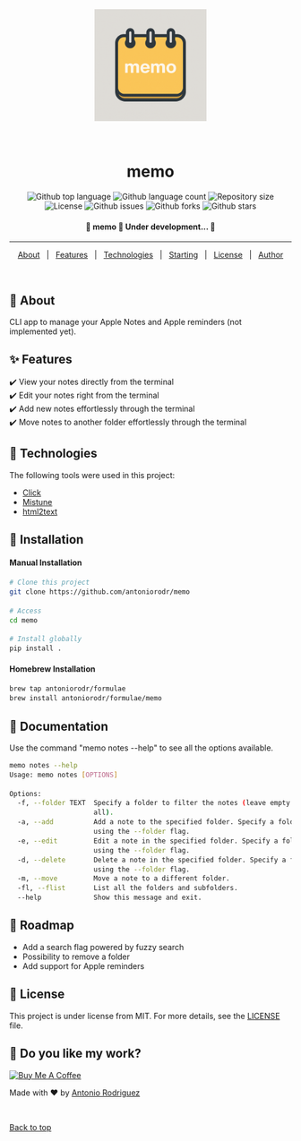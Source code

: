 <div align="center" id="top">
  <img height=200px src="./.github/Memo.png" alt="memo" />

&#xa0;

  <!-- <a href="https://memo.netlify.app">Demo</a> -->
</div>

<h1 align="center">memo</h1>

<p align="center">
  <img alt="Github top language" src="https://img.shields.io/github/languages/top/antoniorodr/memo?color=56BEB8">

  <img alt="Github language count" src="https://img.shields.io/github/languages/count/antoniorodr/memo?color=56BEB8">

  <img alt="Repository size" src="https://img.shields.io/github/repo-size/antoniorodr/memo?color=56BEB8">

  <img alt="License" src="https://img.shields.io/github/license/antoniorodr/memo?color=56BEB8">

  <img alt="Github issues" src="https://img.shields.io/github/issues/antoniorodr/memo?color=56BEB8" />

  <img alt="Github forks" src="https://img.shields.io/github/forks/antoniorodr/memo?color=56BEB8" />

  <img alt="Github stars" src="https://img.shields.io/github/stars/antoniorodr/memo?color=56BEB8" />

</p>

 <h4 align="center">
 🚧  memo 🚀 Under development...  🚧
</h4>

<hr>

<p align="center">
  <a href="#dart-about">About</a> &#xa0; | &#xa0;
  <a href="#sparkles-features">Features</a> &#xa0; | &#xa0;
  <a href="#rocket-technologies">Technologies</a> &#xa0; | &#xa0;
  <a href="#checkered_flag-starting">Starting</a> &#xa0; | &#xa0;
  <a href="#memo-license">License</a> &#xa0; | &#xa0;
  <a href="https://github.com/antoniorodr" target="_blank">Author</a>
</p>

<br>

## :dart: About

CLI app to manage your Apple Notes and Apple reminders (not implemented yet).

## :sparkles: Features

:heavy_check_mark: View your notes directly from the terminal\
:heavy_check_mark: Edit your notes right from the terminal\
:heavy_check_mark: Add new notes effortlessly through the terminal\
:heavy_check_mark: Move notes to another folder effortlessly through the terminal

## :rocket: Technologies

The following tools were used in this project:

- [Click](https://click.palletsprojects.com/en/stable/)
- [Mistune](https://mistune.lepture.com/en/latest/)
- [html2text](https://pypi.org/project/html2text/)

## :checkered_flag: Installation

#### Manual Installation

```bash
# Clone this project
git clone https://github.com/antoniorodr/memo

# Access
cd memo

# Install globally
pip install .
```

#### Homebrew Installation

```bash
brew tap antoniorodr/formulae
brew install antoniorodr/formulae/memo
```

## :bookmark_tabs: Documentation

Use the command "memo notes --help" to see all the options available.

```bash
memo notes --help
Usage: memo notes [OPTIONS]

Options:
  -f, --folder TEXT  Specify a folder to filter the notes (leave empty to get
                     all).
  -a, --add          Add a note to the specified folder. Specify a folder
                     using the --folder flag.
  -e, --edit         Edit a note in the specified folder. Specify a folder
                     using the --folder flag.
  -d, --delete       Delete a note in the specified folder. Specify a folder
                     using the --folder flag.
  -m, --move         Move a note to a different folder.
  -fl, --flist       List all the folders and subfolders.
  --help             Show this message and exit.
```

## :pushpin: Roadmap

- Add a search flag powered by fuzzy search
- Possibility to remove a folder
- Add support for Apple reminders

## :memo: License

This project is under license from MIT. For more details, see the [LICENSE](LICENSE.md) file.

## :eyes: Do you like my work?

<a href="https://www.buymeacoffee.com/antoniorodr" target="_blank"><img src="https://cdn.buymeacoffee.com/buttons/v2/default-white.png" alt="Buy Me A Coffee" height="48"></a>

Made with :heart: by <a href="https://github.com/antoniorodr" target="_blank">Antonio Rodriguez</a>

&#xa0;

<a href="#top">Back to top</a>
